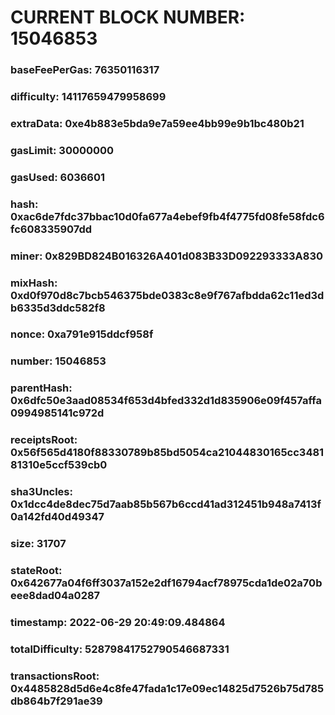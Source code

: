 # CURRENT BLOCK NUMBER: 15046853

### baseFeePerGas: 76350116317
### difficulty: 14117659479958699
### extraData: 0xe4b883e5bda9e7a59ee4bb99e9b1bc480b21
### gasLimit: 30000000
### gasUsed: 6036601
### hash: 0xac6de7fdc37bbac10d0fa677a4ebef9fb4f4775fd08fe58fdc6fc608335907dd
### miner: 0x829BD824B016326A401d083B33D092293333A830
### mixHash: 0xd0f970d8c7bcb546375bde0383c8e9f767afbdda62c11ed3db6335d3ddc582f8
### nonce: 0xa791e915ddcf958f
### number: 15046853
### parentHash: 0x6dfc50e3aad08534f653d4bfed332d1d835906e09f457affa0994985141c972d
### receiptsRoot: 0x56f565d4180f88330789b85bd5054ca21044830165cc348181310e5ccf539cb0
### sha3Uncles: 0x1dcc4de8dec75d7aab85b567b6ccd41ad312451b948a7413f0a142fd40d49347
### size: 31707
### stateRoot: 0x642677a04f6ff3037a152e2df16794acf78975cda1de02a70beee8dad04a0287
### timestamp: 2022-06-29 20:49:09.484864
### totalDifficulty: 52879841752790546687331
### transactionsRoot: 0x4485828d5d6e4c8fe47fada1c17e09ec14825d7526b75d785db864b7f291ae39
